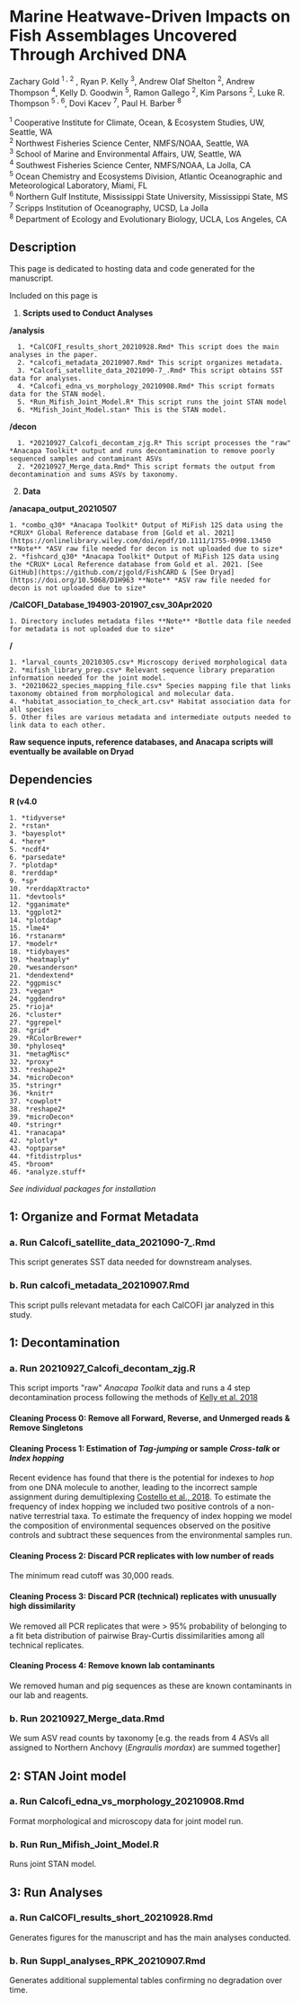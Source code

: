# Marine Heatwave-Driven Impacts on Fish Assemblages Uncovered Through Archived DNA

Zachary Gold <sup>1 , 2</sup> , Ryan P. Kelly <sup>3</sup>, Andrew Olaf Shelton <sup>2</sup>, Andrew Thompson <sup>4</sup>, Kelly D. Goodwin <sup>5</sup>, Ramon Gallego <sup>2</sup>, Kim Parsons <sup>2</sup>, Luke R. Thompson <sup>5 , 6</sup>,  Dovi Kacev <sup>7</sup>, Paul H. Barber <sup>8</sup>

<sup>1</sup> Cooperative Institute for Climate, Ocean, & Ecosystem Studies, UW, Seattle, WA <br />
<sup>2</sup> Northwest Fisheries Science Center, NMFS/NOAA, Seattle, WA <br />
<sup>3</sup> School of Marine and Environmental Affairs, UW, Seattle, WA <br />
<sup>4</sup> Southwest Fisheries Science Center, NMFS/NOAA, La Jolla, CA <br />
<sup>5</sup> Ocean Chemistry and Ecosystems Division, Atlantic Oceanographic and Meteorological Laboratory, Miami, FL <br />
<sup>6</sup> Northern Gulf Institute, Mississippi State University, Mississippi State, MS <br />
<sup>7</sup> Scripps Institution of Oceanography, UCSD, La Jolla <br />
<sup>8</sup> Department of Ecology and Evolutionary Biology, UCLA, Los Angeles, CA <br />

## Description
This page is dedicated to hosting data and code generated for the manuscript.

Included on this page is
1. **Scripts used to Conduct Analyses**

  **/analysis**

      1. *CalCOFI_results_short_20210928.Rmd* This script does the main analyses in the paper.
      2. *calcofi_metadata_20210907.Rmd* This script organizes metadata.
      3. *Calcofi_satellite_data_2021090-7_.Rmd* This script obtains SST data for analyses.
      4. *Calcofi_edna_vs_morphology_20210908.Rmd* This script formats data for the STAN model.
      5. *Run_Mifish_Joint_Model.R* This script runs the joint STAN model
      6. *Mifish_Joint_Model.stan* This is the STAN model.

  **/decon**

      1. *20210927_Calcofi_decontam_zjg.R* This script processes the "raw" *Anacapa Toolkit* output and runs decontamination to remove poorly sequenced samples and contaminant ASVs
      2. *20210927_Merge_data.Rmd* This script formats the output from decontamination and sums ASVs by taxonomy.
2. **Data**

  **/anacapa_output_20210507**

    1. *combo_q30* *Anacapa Toolkit* Output of MiFish 12S data using the *CRUX* Global Reference database from [Gold et al. 2021](https://onlinelibrary.wiley.com/doi/epdf/10.1111/1755-0998.13450 **Note** *ASV raw file needed for decon is not uploaded due to size*
    2. *fishcard_q30* *Anacapa Toolkit* Output of MiFish 12S data using the *CRUX* Local Reference database from Gold et al. 2021. [See GitHub](https://github.com/zjgold/FishCARD & [See Dryad](https://doi.org/10.5068/D1H963 **Note** *ASV raw file needed for decon is not uploaded due to size*

  **/CalCOFI_Database_194903-201907_csv_30Apr2020**

    1. Directory includes metadata files **Note** *Bottle data file needed for metadata is not uploaded due to size*

  **/**

    1. *larval_counts_20210305.csv* Microscopy derived morphological data
    2. *mifish_library_prep.csv* Relevant sequence library preparation information needed for the joint model.
    3. *20210622_species_mapping_file.csv* Species mapping file that links taxonomy obtained from morphological and molecular data.
    4. *habitat_association_to_check_art.csv* Habitat association data for all species
    5. Other files are various metadata and intermediate outputs needed to link data to each other.


**Raw sequence inputs, reference databases, and Anacapa scripts  will eventually be  available on Dryad**

## Dependencies

**R (v4.0**

    1. *tidyverse*
    2. *rstan*
    3. *bayesplot*
    4. *here*
    5. *ncdf4*
    6. *parsedate*
    7. *plotdap*
    8. *rerddap*
    9. *sp*
    10. *rerddapXtracto*
    11. *devtools*
    12. *gganimate*
    13. *ggplot2*
    14. *plotdap*
    15. *lme4*
    16. *rstanarm*
    17. *modelr*
    18. *tidybayes*
    19. *heatmaply*
    20. *wesanderson*
    21. *dendextend*
    22. *ggpmisc*
    23. *vegan*
    24. *ggdendro*
    25. *rioja*
    26. *cluster*
    27. *ggrepel*
    28. *grid*
    29. *RColorBrewer*
    30. *phyloseq*
    31. *metagMisc*
    32. *proxy*
    33. *reshape2*
    34. *microDecon*
    35. *stringr*
    36. *knitr*
    37. *cowplot*
    38. *reshape2*
    39. *microDecon*
    40. *stringr*
    41. *ranacapa*
    42. *plotly*
    43. *optparse*
    44. *fitdistrplus*
    45. *broom*
    46. *analyze.stuff*
*See individual packages for installation*

## 1: Organize and Format Metadata

### a. Run Calcofi_satellite_data_2021090-7_.Rmd
This script generates SST data needed for downstream analyses.
### b. Run calcofi_metadata_20210907.Rmd
This script pulls relevant metadata for each CalCOFI jar analyzed in this study.

## 1: Decontamination

### a. Run 20210927_Calcofi_decontam_zjg.R
This script imports "raw" *Anacapa Toolkit* data and runs a 4 step decontamination process following the methods of [Kelly et al. 2018](https://peerj.com/articles/4521/)
#### Cleaning Process 0: Remove all Forward, Reverse, and Unmerged reads & Remove Singletons

#### Cleaning Process 1: Estimation of *Tag-jumping* or sample *Cross-talk* or *Index hopping*
Recent evidence has found that there is the potential for indexes to *hop* from one DNA molecule to another, leading to the incorrect sample assignment during demultiplexing [Costello et al., 2018](https://bmcgenomics.biomedcentral.com/articles/10.1186/s12864-018-4703-0). To estimate the frequency of index hopping we included two positive controls of a non-native terrestrial taxa. To estimate the frequency of index hopping we model the composition of environmental sequences observed on the positive controls and subtract these sequences from the environmental samples run.

#### Cleaning Process 2: Discard PCR replicates with low number of reads
The minimum read cutoff was 30,000 reads.

#### Cleaning Process 3: Discard PCR (technical) replicates with unusually high dissimilarity
We removed all PCR replicates that were > 95% probability of belonging to a fit beta distribution of pairwise Bray-Curtis dissimilarities among all technical replicates.

#### Cleaning Process 4: Remove known lab contaminants
We removed human and pig sequences as these are known contaminants in our lab and reagents.

### b. Run 20210927_Merge_data.Rmd
We sum ASV read counts by taxonomy [e.g. the reads from 4 ASVs all assigned to Northern Anchovy (*Engraulis mordax*) are summed together]

## 2: STAN Joint model

### a. Run Calcofi_edna_vs_morphology_20210908.Rmd
Format morphological and microscopy data for joint model run.

### b. Run Run_Mifish_Joint_Model.R
Runs joint STAN model.

## 3: Run Analyses

### a. Run CalCOFI_results_short_20210928.Rmd
Generates figures for the manuscript and has the main analyses conducted.

### b. Run Suppl_analyses_RPK_20210907.Rmd
Generates additional supplemental tables confirming no degradation over time.
